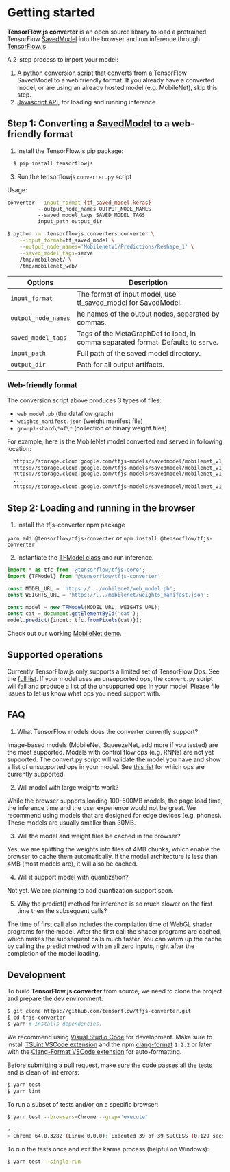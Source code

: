 # Getting started

**TensorFlow.js converter** is an open source library to load a pretrained
TensorFlow [SavedModel](https://www.tensorflow.org/programmers_guide/saved_model#overview_of_saving_and_restoring_models)
into the browser and run inference through [TensorFlow.js](https://js.tensorflow.org).


A 2-step process to import your model:

1. [A python conversion script](./python/tensorflowjs/converter.py) that converts from a TensorFlow
SavedModel to a web friendly format. If you already have a converted model, or
are using an already hosted model (e.g. MobileNet), skip this step.
2. [Javascript API](./src/executor/tf_model.ts), for loading and running inference.

## Step 1: Converting a [SavedModel](https://github.com/tensorflow/tensorflow/blob/master/tensorflow/python/saved_model/README.md) to a web-friendly format

1. Install the TensorFlow.js pip package:

```bash
  $ pip install tensorflowjs
```

3. Run the tensorflowjs `converter.py` script

Usage:

```bash
converter --input_format {tf_saved_model,keras}
          --output_node_names OUTPUT_NODE_NAMES
          --saved_model_tags SAVED_MODEL_TAGS
          input_path output_dir
```


```bash
$ python -m  tensorflowjs.converters.converter \
    --input_format=tf_saved_model \
    --output_node_names='MobilenetV1/Predictions/Reshape_1' \
    --saved_model_tags=serve
    /tmp/mobilenet/ \
    /tmp/mobilenet_web/
```

| Options | Description
|---|---|
|`input_format`  | The format of input model, use tf_saved_model for SavedModel. |
|`output_node_names`| he names of the output nodes, separated by commas.|
|`saved_model_tags` | Tags of the MetaGraphDef to load, in comma separated format. Defaults to `serve`.|
|`input_path`  | Full path of the saved model directory.|
|`output_dir`     | Path for all output artifacts. |

### Web-friendly format

The conversion script above produces 3 types of files:

* `web_model.pb` (the dataflow graph)
* `weights_manifest.json` (weight manifest file)
* `group1-shard\*of\*` (collection of binary weight files)

For example, here is the MobileNet model converted and served in
following location:

```html
  https://storage.cloud.google.com/tfjs-models/savedmodel/mobilenet_v1_1.0_224/optimized_model.pb
  https://storage.cloud.google.com/tfjs-models/savedmodel/mobilenet_v1_1.0_224/weights_manifest.json
  https://storage.cloud.google.com/tfjs-models/savedmodel/mobilenet_v1_1.0_224/group1-shard1of5
  ...
  https://storage.cloud.google.com/tfjs-models/savedmodel/mobilenet_v1_1.0_224/group1-shard5of5
```

## Step 2: Loading and running in the browser

1. Install the tfjs-converter npm package

`yarn add @tensorflow/tfjs-converter` or `npm install @tensorflow/tfjs-converter`

2. Instantiate the [TFModel class](./src/executor/tf_model.ts) and run inference.

```typescript
import * as tfc from '@tensorflow/tfjs-core';
import {TFModel} from '@tensorflow/tfjs-converter';

const MODEL_URL = 'https://.../mobilenet/web_model.pb';
const WEIGHTS_URL = 'https://.../mobilenet/weights_manifest.json';

const model = new TFModel(MODEL_URL, WEIGHTS_URL);
const cat = document.getElementById('cat');
model.predict({input: tfc.fromPixels(cat)});
```

Check out our working [MobileNet demo](./demo/README.md).

## Supported operations

Currently TensorFlow.js only supports a limited set of TensorFlow Ops. See the
[full list](./docs/supported_ops.md).
If your model uses an unsupported ops, the `convert.py` script will fail and
produce a list of the unsupported ops in your model. Please file issues to let us
know what ops you need support with.


## FAQ

1. What TensorFlow models does the converter currently support?

Image-based models (MobileNet, SqueezeNet, add more if you tested) are the most supported. Models with control flow ops (e.g. RNNs) are not yet supported. The convert.py script will validate the model you have and show a list of unsupported ops in your model. See [this list](./docs/supported_ops.md) for which ops are currently supported.

2. Will model with large weights work?

While the browser supports loading 100-500MB models, the page load time, the inference time and the user experience would not be great. We recommend using models that are designed for edge devices (e.g. phones). These models are usually smaller than 30MB.

3. Will the model and weight files be cached in the browser?

Yes, we are splitting the weights into files of 4MB chunks, which enable the browser to cache them automatically. If the model architecture is less than 4MB (most models are), it will also be cached.

4. Will it support model with quantization?

Not yet. We are planning to add quantization support soon.

5. Why the predict() method for inference is so much slower on the first time then the subsequent calls?

The time of first call also includes the compilation time of WebGL shader programs for the model. After the first call the shader programs are cached, which makes the subsequent calls much faster. You can warm up the cache by calling the predict method with an all zero inputs, right after the completion of the model loading.

## Development

To build **TensorFlow.js converter** from source, we need to clone the project and prepare
the dev environment:

```bash
$ git clone https://github.com/tensorflow/tfjs-converter.git
$ cd tfjs-converter
$ yarn # Installs dependencies.
```

We recommend using [Visual Studio Code](https://code.visualstudio.com/) for
development. Make sure to install
[TSLint VSCode extension](https://marketplace.visualstudio.com/items?itemName=eg2.tslint)
and the npm [clang-format](https://github.com/angular/clang-format) `1.2.2` or later
with the
[Clang-Format VSCode extension](https://marketplace.visualstudio.com/items?itemName=xaver.clang-format)
for auto-formatting.

Before submitting a pull request, make sure the code passes all the tests and is clean of lint errors:

```bash
$ yarn test
$ yarn lint
```

To run a subset of tests and/or on a specific browser:

```bash
$ yarn test --browsers=Chrome --grep='execute'
 
> ...
> Chrome 64.0.3282 (Linux 0.0.0): Executed 39 of 39 SUCCESS (0.129 secs / 0 secs)
```

To run the tests once and exit the karma process (helpful on Windows):

```bash
$ yarn test --single-run
```
